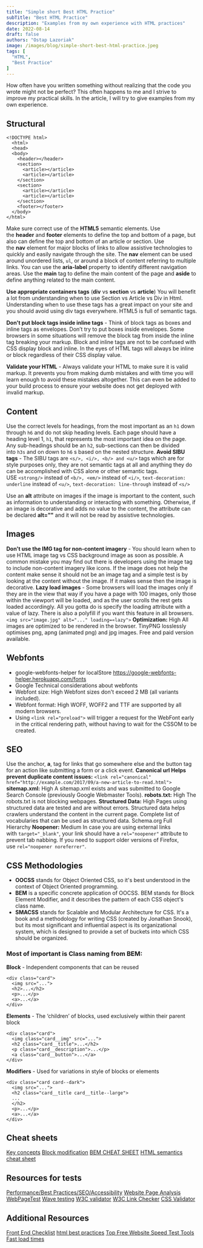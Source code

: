 ```yaml
---
title: "Simple short Best HTML Practice"
subTitle: "Best HTML Practice"
description: "Examples from my own experience with HTML practices"
date: 2022-08-14
draft: false
authors: "Ostap Lazoriak"
image: /images/blog/simple-short-best-html-practice.jpeg
tags: [
  "HTML",
  "Best Practice"
]
---
```


How often have you written something without realizing that the code you wrote might not be perfect?
This often happens to me and I strive to improve my practical skills. In the article, I will try to give examples from my own experience.
## Structural
```
<!DOCTYPE html>
  <html>
  <head>
  <body>
    <header></header>
    <section>
      <article></article>
      <article></article>
    </section>
    <section>
      <article></article>
      <article></article>
    </section>
    <footer></footer>
  </body>
</html>
```
Make sure correct use of the **HTML5** semantic elements. Use the **header** and **footer** elements to define the top and bottom of a page, but also can define the top and bottom of an article or section.
Use the **nav** element for major blocks of links to allow assistive technologies to quickly and easily navigate through the site. The **nav** element can be used around unordered lists, `ul`, or around a block of content referring to multiple links. You can use the **aria-label** property to identify different navigation areas.
Use the **main** tag to define the main content of the page and **aside** to define anything related to the main content.

**Use appropriate containers tags** (**div** vs **section** vs **article**) You will benefit a lot from understanding when to use Section vs Article vs Div in Html. Understanding when to use these tags has a great impact on your site and you should avoid using div tags everywhere. HTML5 is full of semantic tags.

**Don't put block tags inside inline tags** - Think of block tags as boxes and inline tags as envelopes. Don’t try to put boxes inside envelopes. Some browsers in some situations will remove the block tag from inside the inline tag breaking your markup. Block and inline tags are not to be confused with CSS display block and inline. In the eyes of HTML tags will always be inline or block regardless of their CSS display value.

**Validate your HTML** - Always validate your HTML to make sure it is valid markup. It prevents you from making dumb mistakes and with time you will learn enough to avoid these mistakes altogether. This can even be added to your build process to ensure your website does not get deployed with invalid markup.

## Content

Use the correct levels for headings, from the most important as an `h1` down through `h6` and do not skip heading levels. Each page should have a heading level 1, `h1`, that represents the most important idea on the page. Any sub-headings should be an `h2`, sub-sections can then be divided into `h3s` and on down to `h6` s based on the nested structure.
**Avoid SIBU tags** - The SIBU tags are `<s/>, <i/>, <b/> and <u/>` tags which are for style purposes only, they are not semantic tags at all and anything they do can be accomplished with CSS alone or other semantic tags. USE `<strong/>` instead of `<b/>, <em/>` instead of `<i/>`, `text-decoration: underline` instead of `<u/>`, `text-decoration: line-through` instead of `<s/>`

Use an **alt** attribute on images if the image is important to the content, such as information to understanding or interacting with something. Otherwise, if an image is decorative and adds no value to the content, the attribute can be declared **alt=""** and it will not be read by assistive technologies.

## Images
**Don't use the IMG tag for non-content imagery** - You should learn when to use HTML image tag vs CSS background image as soon as possible. A common mistake you may find out there is developers using the image tag to include non-content imagery like icons. If the image does not help the content make sense it should not be an image tag and a simple test is by looking at the content without the image. If it makes sense then the image is decorative.
**Lazy load images** - Some browsers will load the images only if they are in the view that way if you have a page with 100 images, only those within the viewport will be loaded, and as the user scrolls the rest gets loaded accordingly. All you gotta do is specify the loading attribute with a value of lazy. There is also a polyfill if you want this feature in all browsers.
`<img src="image.jpg" alt="..." loading=«lazy">`
**Optimization:** High All images are optimized to be rendered in the browser. TinyPNG losslessly optimises png, apng (animated png) and jpg images. Free and paid version available. 

## Webfonts
 - google-webfonts-helper for localStore https://google-webfonts-helper.herokuapp.com/fonts
 - Google Technical considerations about webfonts
 - Webfont size: High Webfont sizes don't exceed 2 MB (all variants included).
 - Webfont format: High WOFF, WOFF2 and TTF are supported by all modern browsers.
 - Using `<link rel="preload">` will trigger a request for the WebFont early in the critical rendering path, without having to wait for the CSSOM to be created.

## SEO

Use the anchor, **a**, tag for links that go somewhere else and the button tag for an action like submitting a form or a click event.
**Canonical url Helps prevent duplicate content issues:**
`<link rel="canonical" href="http://example.com/2017/09/a-new-article-to-read.html">`
**sitemap.xml:** High A sitemap.xml exists and was submitted to Google Search Console (previously Google Webmaster Tools).
**robots.txt:** High The robots.txt is not blocking webpages.
**Structured Data:** High Pages using structured data are tested and are without errors. Structured data helps crawlers understand the content in the current page. Complete list of vocabularies that can be used as structured data. Schema.org Full Hierarchy
**Noopener:** Medium In case you are using external links with `target="_blank"`, your link should have a `rel="noopener"` attribute to prevent tab nabbing. If you need to support older versions of Firefox, use `rel="noopener noreferrer"`.

## CSS Methodologies

- **OOCSS** stands for Object Oriented CSS, so it's best understood in the context of Object Oriented programming.
- **BEM** is a specific concrete application of OOCSS. BEM stands for Block Element Modifier, and it describes the pattern of each CSS object's class name.
- **SMACSS** stands for Scalable and Modular Architecture for CSS. It's a book and a methodology for writing CSS (created by Jonathan Snook), but its most significant and influential aspect is its organizational system, which is designed to provide a set of buckets into which CSS should be organized.

### Most of important is Class naming from BEM:
**Block** - Independent components that can be reused
```
<div class="card">
  <img src="...">
  <h2>...</h2>
  <p>...</p>
  <a>...</a>
</div>
```
**Elements** - The ‘children’ of blocks, used exclusively within their parent block
```
<div class="card">
  <img class="card__img" src="...">
  <h2 class="card__title">...</h2>
  <p class="card__description">...</p>
  <a class="card__button">...</a>
</div>
```
**Modifiers** - Used for variations in style of blocks or elements
```
<div class="card card--dark">
  <img src="...">
  <h2 class="card__title card__title--large">
  ...
  </h2>
  <p>...</p>
  <a>...</a>
</div>
```

## Cheat sheets
[Key concepts](https://en.bem.info/methodology/key-concepts/)
[Block modification](https://en.bem.info/methodology/block-modification/)
[BEM CHEAT SHEET](https://9elements.com/bem-cheat-sheet/)
[HTML semantics cheat sheet](https://learn-the-web.algonquindesign.ca/topics/html-semantics-cheat-sheet/)

## Resources for tests
[Performance/Best Practices/SEO/Accessibility](https://web.dev/measure/)
[Website Page Analysis](https://tools.pingdom.com/)
[WebPageTest](https://www.webpagetest.org/)
[Wave testing](https://wave.webaim.org/)
[W3C validator](https://validator.w3.org/)
[W3C Link Checker](https://validator.w3.org/checklink)
[CSS Validator](https://jigsaw.w3.org/css-validator/)

## Additional Resources
[Front End Checklist](https://github.com/thedaviddias/Front-End-Checklist)
[html best practices](https://github.com/hail2u/html-best-practices)
[Top Free Website Speed Test Tools](https://www.keycdn.com/blog/website-speed-test-tools)
[Fast load times](https://web.dev/fast/#prioritize-resources)

